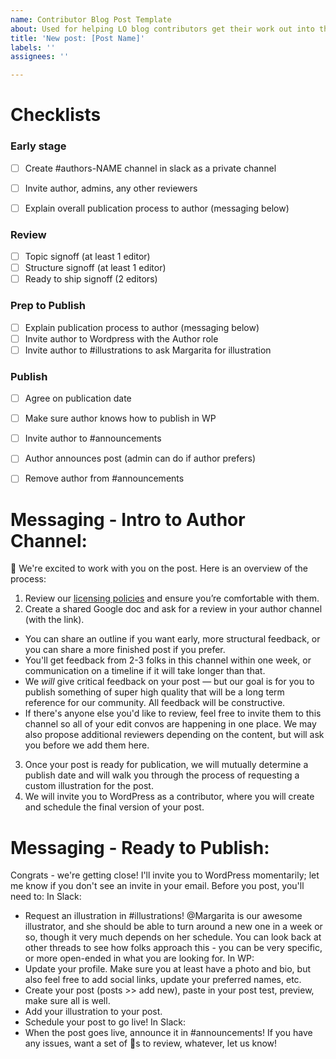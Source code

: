 ```yaml
---
name: Contributor Blog Post Template
about: Used for helping LO blog contributors get their work out into the world.
title: 'New post: [Post Name]'
labels: ''
assignees: ''

---
```

# Checklists
### Early stage 
- [ ] Create #authors-NAME channel in slack as a private channel
- [ ] Invite author, admins, any other reviewers 
- [ ] Explain overall publication process to author (messaging below)


### Review
- [ ] Topic signoff (at least 1 editor)
- [ ] Structure signoff (at least 1 editor)
- [ ] Ready to ship signoff (2 editors) 

### Prep to Publish
- [ ] Explain publication process to author (messaging below) 
- [ ] Invite author to Wordpress with the Author role 
- [ ] Invite author to #illustrations to ask Margarita for illustration 

### Publish
- [ ] Agree on publication date 
- [ ] Make sure author knows how to publish in WP 
- [ ] Invite author to #announcements
- [ ] Author announces post (admin can do if author prefers)
- [ ] Remove author from #announcements



# Messaging - Intro to Author Channel:

:wave: We're excited to work with you on the post. Here is an overview of the process:
1. Review our [licensing policies](https://www.locallyoptimistic.com/licensing/) and ensure you’re comfortable with them. 
2. Create a shared Google doc and ask for a review in your author channel (with the link).
- You can share an outline if you want early, more structural feedback, or you can share a more finished post if you prefer. 
- You'll get feedback from 2-3 folks in this channel within one week, or communication on a timeline if it will take longer than that. 
- We *will* give critical feedback on your post — but our goal is for you to publish something of super high quality that will be a long term reference for our community. All feedback will be constructive. 
- If there's anyone else you'd like to review, feel free to invite them to this channel so all of your edit convos are happening in one place. We may also propose additional reviewers depending on the content, but will ask you before we add them here. 
3.  Once your post is ready for publication, we will mutually determine a publish date and will walk you through the process of requesting a custom illustration for the post.
4.  We will invite you to WordPress as a contributor, where you will create and schedule the final version of your post.



# Messaging - Ready to Publish:

Congrats - we're getting close! I'll invite you to WordPress momentarily; let me know if you don't see an invite in your email. 
Before you post, you'll need to:
In Slack:
- Request an illustration in #illustrations! @Margarita is our awesome illustrator, and she should be able to turn around a new one in a week or so, though it very much depends on her schedule. You can look back at other threads to see how folks approach this - you can be very specific, or more open-ended in what you are looking for.
In WP:
- Update your profile. Make sure you at least have a photo and bio, but also feel free to add social links, update your preferred names, etc.
- Create your post (posts >> add new), paste in your post test, preview, make sure all is well.
- Add your illustration to your post.
- Schedule your post to go live!
In Slack:
- When the post goes live, announce it in #announcements!
If you have any issues, want a set of :eyes:s to review, whatever, let us know!
